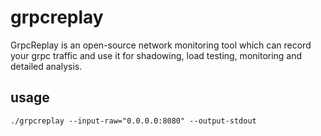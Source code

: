 # grpcreplay
GrpcReplay is an open-source network monitoring tool which can record your grpc traffic and use it for shadowing, load testing, monitoring and detailed analysis.

## usage
```
./grpcreplay --input-raw="0.0.0.0:8080" --output-stdout
```